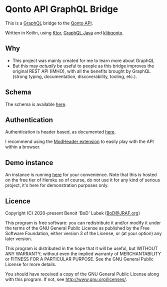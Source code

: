 # Qonto API GraphQL Bridge

This is a [GraphQL](https://graphql.org/) bridge to the [Qonto API](https://api-doc.qonto.eu/2.0/welcome/).

Written in Kotlin, using [Ktor](https://github.com/ktorio/ktor), [GraphQL Java](https://www.graphql-java.com/) and [klibqonto](https://github.com/BoD/klibqonto).

## Why
- This project was mainly created for me to learn more about GraphQL
- But this may _actually_ be useful to people as this bridge improves the original REST API (IMHO),
with all the benefits brought by GraphQL (strong typing, documentation, discoverability,
tooling, etc.).

## Schema
The schema is available [here](https://raw.githubusercontent.com/BoD/qonto-api-graphql-bridge/master/src/main/resources/schema.graphqls).

## Authentication
Authentication is header based, as documented [here](https://api-doc.qonto.eu/2.0/welcome/authentication).

I recommend using the [ModHeader extension](https://bewisse.com/modheader/) to easily play with the API within a browser. 

## Demo instance
An instance is running [here](https://qonto-api-graphql-bridge.herokuapp.com/) for your convenience. Note that this is hosted on the
free tier of Heroku so of course, do not use it for any kind of serious project, it's
here for demonstration purposes only. 

## Licence
Copyright (C) 2020-present Benoit 'BoD' Lubek (BoD@JRAF.org)

This program is free software: you can redistribute it and/or modify it under the terms of the GNU General Public License as published by the Free Software Foundation, either version 3 of the License, or (at your option) any later version.

This program is distributed in the hope that it will be useful, but WITHOUT ANY WARRANTY; without even the implied warranty of MERCHANTABILITY or FITNESS FOR A PARTICULAR PURPOSE. See the GNU General Public License for more details.

You should have received a copy of the GNU General Public License along with this program. If not, see http://www.gnu.org/licenses/.